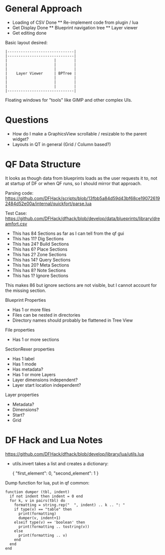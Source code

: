 # General Approach

* Loading of CSV Done
** Re-implement code from plugin / lua
* Get Display Done
** Blueprint navigation tree
** Layer viewer
* Get editing done

Basic layout desired:

    |------------------------------|
    |------------------------------|
    |                     |        |
    |                     |        |
    |                     |        |
    |    Layer Viewer     | BPTree |
    |                     |        |
    |                     |        |
    |                     |        |
    |------------------------------|

Floating windows for "tools" like GIMP and other complex UIs.

# Questions

* How do I make a GraphicsView scrollable / resizable to the parent widget?
* Layouts in QT in general (Grid / Column based?)

# QF Data Structure

It looks as though data from blueprints loads as the user requests it to, not
at startup of DF or when QF runs, so I should mirror that approach.

Parsing code:
https://github.com/DFHack/scripts/blob/13fbb5a84d59d43bf68ce190726192484d52e00a/internal/quickfort/parse.lua

Test Case:
https://github.com/DFHack/dfhack/blob/develop/data/blueprints/library/dreamfort.csv

* This has 84 Sections as far as I can tell from the qf gui
* This has 11? Dig Sections
* This has 24? Build Sections
* This has 6? Place Sections
* This has 2? Zone Sections
* This has 14? Query Sections
* This has 20? Meta Sections
* This has 8? Note Sections
* This has 1? Ignore Sections

This makes 86 but ignore sections are not visible, but I cannot account for the missing section.


Blueprint Properties
* Has 1 or more files
* Files can be nested in directories
* Directory names should probably be flattened in Tree View

File properties
* Has 1 or more sections

SectionRexer properties
* Has 1 label
* Has 1 mode
* Has metadata?
* Has 1 or more Layers
* Layer dimensions independent?
* Layer start location independent? 

Layer properties
* Metadata?
* Dimensions?
* Start?
* Grid

# DF Hack and Lua Notes
https://github.com/DFHack/dfhack/blob/develop/library/lua/utils.lua
* utils.invert takes a list and creates a dictionary:


    {
        "first_element": 0,
        "second_element": 1
    }

Dump function for lua, put in qf common:
    
    function dumper (tbl, indent)
      if not indent then indent = 0 end
      for k, v in pairs(tbl) do
        formatting = string.rep("  ", indent) .. k .. ": "
        if type(v) == "table" then
          print(formatting)
          dumper(v, indent+1)
        elseif type(v) == 'boolean' then
          print(formatting .. tostring(v))
        else
          print(formatting .. v)
        end
      end
    end